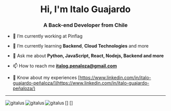 <h1 align="center">Hi, I'm Italo Guajardo</h1>
<h3 align="center">A Back-end Developer from Chile</h3>

- 🔭 I’m currently working at Pinflag

- 🌱 I’m currently learning **Backend**, **Cloud Technologies** and more

- 💬 Ask me about **Python, JavaScript, React, Nodejs, Backend and more**

- 📫 How to reach me **italog.penaloza@gmail.com**

- 📄 Know about my experiences [https://www.linkedin.com/in/italo-guajardo-peñaloza/](https://www.linkedin.com/in/italo-guajardo-peñaloza/)

---

<img align="left" src="https://github-readme-streak-stats.herokuapp.com/?user=gitalus&theme=radical" alt="gitalus" />
[]
<img align="left" src="https://github-readme-stats.vercel.app/api?username=gitalus&show_icons=true&theme=radical" alt="gitalus" />
[]
<img align="left" src="https://github-readme-stats.vercel.app/api/top-langs/?username=gitalus&theme=radical" alt="gitalus" />
